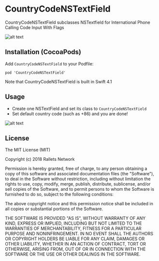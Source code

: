 # CountryCodeNSTextField
CountryCodeNSTextField subclasses NSTextfield for International Phone Calling Code Input With Flags

![alt text](https://raw.githubusercontent.com/rallets-network/CountryCodeNSTextField/master/CountryCodeNSTextFieldDemo/Support/+86.png)

## Installation (CocoaPods)
Add `CountryCodeNSTextField` to your Podfile:

```pod 'CountryCodeNSTextField'```

Note that CountryCodeNSTextField is built in Swift 4.1

## Usage
* Create one NSTextField and set its class to `CountryCodeNSTextField`
* Set default country code (such as +86) and you are done!

![alt text](https://raw.githubusercontent.com/rallets-network/CountryCodeNSTextField/master/CountryCodeNSTextFieldDemo/Support/defaultCountryCode.png)

## License
The MIT License (MIT)

Copyright (c) 2018 Rallets Network

Permission is hereby granted, free of charge, to any person obtaining a copy of
this software and associated documentation files (the "Software"), to deal in
the Software without restriction, including without limitation the rights to
use, copy, modify, merge, publish, distribute, sublicense, and/or sell copies of
the Software, and to permit persons to whom the Software is furnished to do so,
subject to the following conditions:

The above copyright notice and this permission notice shall be included in all
copies or substantial portions of the Software.

THE SOFTWARE IS PROVIDED "AS IS", WITHOUT WARRANTY OF ANY KIND, EXPRESS OR
IMPLIED, INCLUDING BUT NOT LIMITED TO THE WARRANTIES OF MERCHANTABILITY, FITNESS
FOR A PARTICULAR PURPOSE AND NONINFRINGEMENT. IN NO EVENT SHALL THE AUTHORS OR
COPYRIGHT HOLDERS BE LIABLE FOR ANY CLAIM, DAMAGES OR OTHER LIABILITY, WHETHER
IN AN ACTION OF CONTRACT, TORT OR OTHERWISE, ARISING FROM, OUT OF OR IN
CONNECTION WITH THE SOFTWARE OR THE USE OR OTHER DEALINGS IN THE SOFTWARE.
